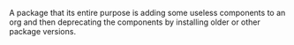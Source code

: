 A package that its entire purpose is adding some useless components to an org and then deprecating the components by installing older or other package versions.
